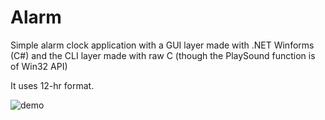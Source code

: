 # Alarm

Simple alarm clock application with a GUI layer made with .NET Winforms (C#) and the CLI layer made with raw C (though the PlaySound function is of Win32 API)

It uses 12-hr format.

![demo](https://user-images.githubusercontent.com/46285633/169649351-da34bc07-35dc-401b-993d-fec7a3516559.PNG)
